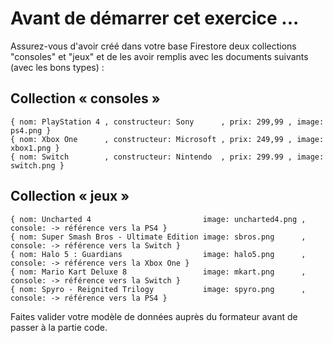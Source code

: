 # Avant de démarrer cet exercice ...

Assurez-vous d'avoir créé dans votre base Firestore deux collections "consoles" et "jeux" et de les avoir remplis avec les documents suivants (avec les bons types) :

Collection « consoles »
-----------------------
    { nom: PlayStation 4 , constructeur: Sony      , prix: 299,99 , image: ps4.png }
    { nom: Xbox One      , constructeur: Microsoft , prix: 249,99 , image: xbox1.png }
    { nom: Switch        , constructeur: Nintendo  , prix: 299.99 , image: switch.png }

Collection « jeux »
-------------------
    { nom: Uncharted 4                         image: uncharted4.png , console: -> référence vers la PS4 }
    { nom: Super Smash Bros - Ultimate Edition image: sbros.png      , console: -> référence vers la Switch }
    { nom: Halo 5 : Guardians                  image: halo5.png      , console: -> référence vers la Xbox One }
    { nom: Mario Kart Deluxe 8                 image: mkart.png      , console: -> référence vers la Switch }
    { nom: Spyro - Reignited Trilogy           image: spyro.png      , console: -> référence vers la PS4 }


Faites valider votre modèle de données auprès du formateur avant de passer à la partie code.